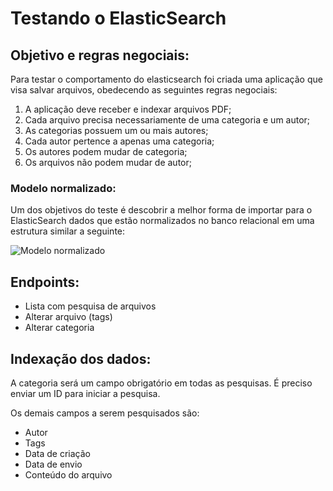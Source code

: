 # Testando o ElasticSearch

## Objetivo e regras negociais:
Para testar o comportamento do elasticsearch foi criada uma aplicação que visa salvar arquivos, obedecendo as seguintes regras negociais:
1. A aplicação deve receber e indexar arquivos PDF;
2. Cada arquivo precisa necessariamente de uma categoria e um autor;
3. As categorias possuem um ou mais autores;
4. Cada autor pertence a apenas uma categoria;
5. Os autores podem mudar de categoria;
6. Os arquivos não podem mudar de autor;

### Modelo normalizado:
Um dos objetivos do teste é descobrir a melhor forma de importar para o ElasticSearch dados que estão normalizados no banco relacional em uma estrutura similar a seguinte:

![Modelo normalizado](https://github.com/thmarra/elasticsearch-app/modelo_normalizado.png)

## Endpoints:
- Lista com pesquisa de arquivos
- Alterar arquivo (tags)
- Alterar categoria

## Indexação dos dados:
A categoria será um campo obrigatório em todas as pesquisas. É preciso enviar um ID para iniciar a pesquisa.

Os demais campos a serem pesquisados são:
- Autor
- Tags
- Data de criação
- Data de envio
- Conteúdo do arquivo